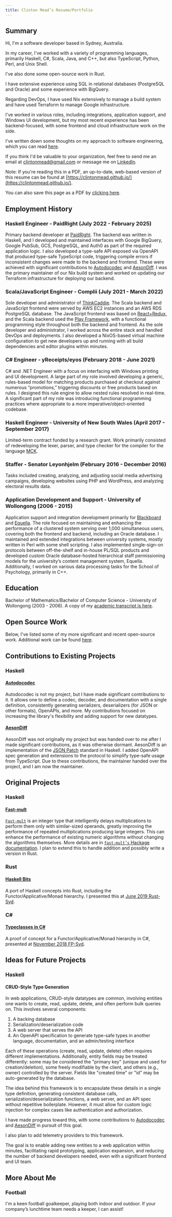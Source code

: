 ```yaml
---
title: Clinton Mead’s Resume/Portfolio
---
```


## Summary

Hi, I'm a software developer based in Sydney, Australia.

In my career, I've worked with a variety of programming languages, primarily Haskell, C#, Scala, Java, and C++, but also TypeScript, Python, Perl, and Unix Shell.

I've also done some open-source work in Rust.

I have extensive experience using SQL in relational databases (PostgreSQL and Oracle) and some experience with BigQuery.

Regarding DevOps, I have used Nix extensively to manage a build system and have used Terraform to manage Google infrastructure.

I've worked in various roles, including integrations, application support, and Windows UI development, but my most recent experience has been backend-focused, with some frontend and cloud infrastructure work on the side.

I've written down some thoughts on my approach to software engineering, which you can read [here](https://clintonmead.github.io/approach.html).

If you think I'd be valuable to your organization, feel free to send me an email at [clintonmead@gmail.com](mailto:clintonmead@gmail.com) or message me on [LinkedIn](https://www.linkedin.com/in/clintonmead/).

Note: If you're reading this in a PDF, an up-to-date, web-based version of this resume can be found at [https://clintonmead.github.io/](https://clintonmead.github.io/).

You can also save this page as a PDF by [clicking here](https://pdfcrowd.com/url_to_pdf/).

## Employment History

### Haskell Engineer - PaidRight (July 2022 - February 2025)

Primary backend developer at [PaidRight](https://www.paidright.io). The backend was written in Haskell, and I developed and maintained interfaces with Google BigQuery, Google PubSub, GCS, PostgreSQL, and Auth0 as part of the required application logic. I also developed a type-safe API exposed via OpenAPI that produced type-safe TypeScript code, triggering compile errors if inconsistent changes were made to the backend and frontend. These were achieved with significant contributions to [Autodocodec](https://github.com/NorfairKing/autodocodec/) and [AesonDiff](https://github.com/clintonmead/aeson-diff). I was the primary maintainer of our Nix build system and worked on updating our Terraform infrastructure for deploying our backend.

### Scala/JavaScript Engineer - Complii (July 2021 - March 2022)

Sole developer and administrator of [ThinkCaddie](https://thinkcaddie.com). The Scala backend and JavaScript frontend were served by AWS EC2 instances and an AWS RDS PostgreSQL database. The JavaScript frontend was based on [React+Redux](https://react-redux.js.org/), and the Scala backend used the [Play Framework](https://www.playframework.com/), with a functional programming style throughout both the backend and frontend. As the sole developer and administrator, I worked across the entire stack and handled DevOps and deployments. I also developed a NixOS-based virtual machine configuration to get new developers up and running with all build dependencies and editor plugins within minutes.

### C# Engineer - yReceipts/eyos (February 2018 - June 2021)

C# and .NET Engineer with a focus on interfacing with Windows printing and UI development. A large part of my role involved developing a generic, rules-based model for matching products purchased at checkout against numerous “promotions,” triggering discounts or free products based on rules. I designed this rule engine to allow nested rules resolved in real-time. A significant part of my role was introducing functional programming practices where appropriate to a more imperative/object-oriented codebase.

### Haskell Engineer - University of New South Wales (April 2017 - September 2017)

Limited-term contract funded by a research grant. Work primarily consisted of redeveloping the lexer, parser, and type checker for the compiler for the language [MCK](http://cgi.cse.unsw.edu.au/~mck/pmck/).

### Staffer - Senator Leyonhjelm (February 2016 - December 2016)

Tasks included creating, analyzing, and adjusting social media advertising campaigns, developing websites using PHP and WordPress, and analyzing electoral results data.

### Application Development and Support - University of Wollongong (2006 - 2015)

Application support and integration development primarily for [Blackboard](http://www.blackboard.com/learning-management-system/blackboard-learn.aspx) and [Equella](http://www.equella.com/). The role focused on maintaining and enhancing the performance of a clustered system serving over 1,000 simultaneous users, covering both the frontend and backend, including an Oracle database. I maintained and extended integrations between university systems, mostly written in Perl with some shell scripting. I also implemented single-sign-on protocols between off-the-shelf and in-house PL/SQL products and developed custom Oracle database-hosted hierarchical staff permissioning models for the university’s content management system, Equella. Additionally, I worked on various data processing tasks for the School of Psychology, primarily in C++.

## Education

Bachelor of Mathematics/Bachelor of Computer Science - University of Wollongong (2003 - 2006). A copy of my [academic transcript is here](https://clintonmead.github.io/transcript.html).

## Open Source Work

Below, I've listed some of my more significant and recent open-source work. Additional work can be found [here](https://clintonmead.github.io/opensource.html).

## Contributions to Existing Projects

### Haskell

#### [Autodocodec](https://github.com/NorfairKing/autodocodec/)

Autodocodec is not my project, but I have made significant contributions to it. It allows one to define a codec, decoder, and documentation with a single definition, consistently generating serializers, deserializers (for JSON or other formats), OpenAPIs, and more. My contributions focused on increasing the library's flexibility and adding support for new datatypes.

#### [AesonDiff](https://github.com/clintonmead/aeson-diff)

AesonDiff was not originally my project but was handed over to me after I made significant contributions, as it was otherwise dormant. AesonDiff is an implementation of the [JSON Patch](https://en.wikipedia.org/wiki/JSON_Patch) standard in Haskell. I added OpenAPI spec generation and extensions to the protocol to simplify type-safe usage from TypeScript. Due to these contributions, the maintainer handed over the project, and I am now the maintainer.

## Original Projects

### Haskell

#### [Fast-mult](https://hackage.haskell.org/package/fast-mult)

[`Fast-mult`](https://hackage.haskell.org/package/fast-mult) is an integer type that intelligently delays multiplications to perform them only with similar-sized operands, greatly improving the performance of repeated multiplications producing large integers. This can enhance the performance of existing numeric algorithms without changing the algorithms themselves. More details are in [`fast-mult’s` Hackage documentation](https://hackage.haskell.org/package/fast-mult-0.1.0.2/docs/Data-FastMult.html). I plan to extend this to handle addition and possibly write a version in Rust.

### Rust

#### [Haskell Bits](https://github.com/clintonmead/haskell_bits)

A port of Haskell concepts into Rust, including the Functor/Applicative/Monad hierarchy. I presented this at [June 2019 Rust-Syd](https://www.meetup.com/en-AU/Rust-Sydney/events/262194894/).

### C#

#### [Typeclasses in C#](https://github.com/clintonmead/type-classes-in-csharp)

A proof of concept for a Functor/Applicative/Monad hierarchy in C#, presented at [November 2018 FP-Syd](http://fp-syd.ouroborus.net/wiki/Past/2018).

## Ideas for Future Projects

### Haskell

#### CRUD-Style Type Generation

In web applications, CRUD-style datatypes are common, involving entities one wants to create, read, update, delete, and often perform bulk queries on. This involves several components:

1. A backing database
2. Serialization/deserialization code
3. A web server that serves the API
4. An OpenAPI specification to generate type-safe types in another language, documentation, and an admin/testing interface

Each of these operations (create, read, update, delete) often requires different implementations. Additionally, entity fields may be treated differently: some may be considered the "primary key" (unique and used for creation/deletion), some freely modifiable by the client, and others (e.g., owner) controlled by the server. Fields like "created time" or "id" may be auto-generated by the database.

The idea behind this framework is to encapsulate these details in a single type definition, generating consistent database calls, serialization/deserialization functions, a web server, and an API spec without repetitive boilerplate. However, it must allow for custom logic injection for complex cases like authentication and authorization.

I have made progress toward this, with some contributions to [Autodocodec](#autodocodec) and [AesonDiff](#aesondiff) in pursuit of this goal.

I also plan to add telemetry providers to this framework.

The goal is to enable adding new entities to a web application within minutes, facilitating rapid prototyping, application expansion, and reducing the number of backend developers needed, even with a significant frontend and UI team.

## More About Me

### Football

I'm a keen football goalkeeper, playing both indoor and outdoor. If your company’s lunchtime team needs a keeper, I can assist!
